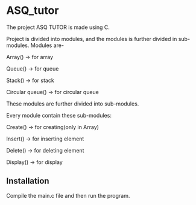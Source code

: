 # ASQ_tutor
The project ASQ TUTOR is made using C.

Project is divided into modules, and the modules is further divided in sub-modules.
Modules are-

Array() → for array

Queue() → for queue

Stack() → for stack

Circular queue() → for circular queue

These modules are further divided into  sub-modules.

Every module contain these sub-modules:

Create() → for creating(only in Array)

Insert() → for inserting element

Delete() → for deleting element

Display() → for display


## Installation

Compile the main.c file and then run the program.
